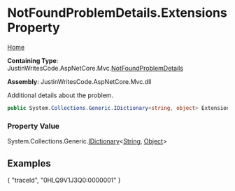 # NotFoundProblemDetails\.Extensions Property

[Home](../../../README.md)

**Containing Type**: JustinWritesCode\.AspNetCore\.Mvc\.[NotFoundProblemDetails](../README.md)

**Assembly**: JustinWritesCode\.AspNetCore\.Mvc\.dll

  
Additional details about the problem\.

```csharp
public System.Collections.Generic.IDictionary<string, object> Extensions { get; set; }
```

### Property Value

System\.Collections\.Generic\.[IDictionary](https://docs.microsoft.com/en-us/dotnet/api/system.collections.generic.idictionary-2)\<[String](https://docs.microsoft.com/en-us/dotnet/api/system.string), [Object](https://docs.microsoft.com/en-us/dotnet/api/system.object)\>

## Examples

\{ "traceId", "0HLQ9V1J3Q0:0000001" \}